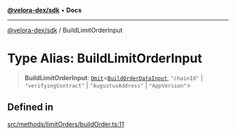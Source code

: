 [**@velora-dex/sdk**](../README.md) • **Docs**

***

[@velora-dex/sdk](../globals.md) / BuildLimitOrderInput

# Type Alias: BuildLimitOrderInput

> **BuildLimitOrderInput**: [`Omit`](../-internal-/type-aliases/Omit.md)\<[`BuildOrderDataInput`](../interfaces/BuildOrderDataInput.md), `"chainId"` \| `"verifyingContract"` \| `"AugustusAddress"` \| `"AppVersion"`\>

## Defined in

[src/methods/limitOrders/buildOrder.ts:11](https://github.com/VeloraDEX/sdk/blob/master/src/methods/limitOrders/buildOrder.ts#L11)
